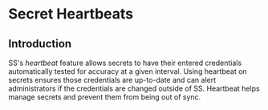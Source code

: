 [title]: # (Secret Heartbeats)
[tags]: # (XXX)
[priority]: # (1800)

# Secret Heartbeats

## Introduction

SS's _heartbeat_ feature allows secrets to have their entered credentials automatically tested for accuracy at a given interval. Using heartbeat on secrets ensures those credentials are up-to-date and can alert administrators if the credentials are changed outside of SS. Heartbeat helps manage secrets and prevent them from being out of sync.
